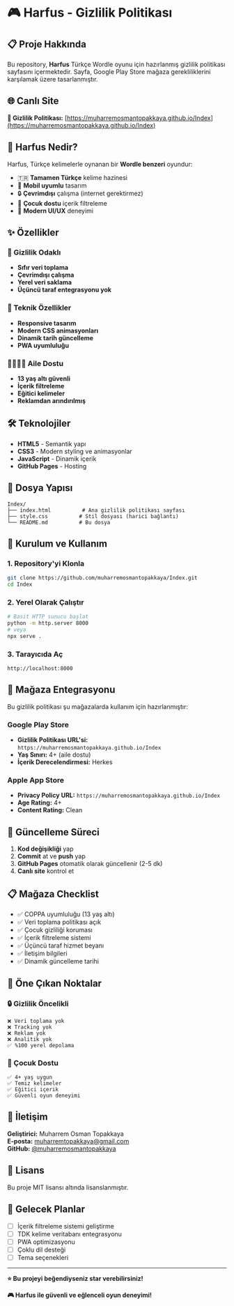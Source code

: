 # 🎮 Harfus - Gizlilik Politikası

## 📋 Proje Hakkında

Bu repository, **Harfus** Türkçe Wordle oyunu için hazırlanmış gizlilik politikası sayfasını içermektedir. Sayfa, Google Play Store mağaza gerekliliklerini karşılamak üzere tasarlanmıştır.

## 🌐 Canlı Site

**🔗 Gizlilik Politikası:** [https://muharremosmantopakkaya.github.io/Index](https://muharremosmantopakkaya.github.io/Index)

## 🎯 Harfus Nedir?

Harfus, Türkçe kelimelerle oynanan bir **Wordle benzeri** oyundur:
- 🇹🇷 **Tamamen Türkçe** kelime hazinesi
- 📱 **Mobil uyumlu** tasarım  
- 🔒 **Çevrimdışı** çalışma (internet gerektirmez)
- 👶 **Çocuk dostu** içerik filtreleme
- 🎨 **Modern UI/UX** deneyimi

## ✨ Özellikler

### 🔐 Gizlilik Odaklı
- **Sıfır veri toplama**
- **Çevrimdışı çalışma**
- **Yerel veri saklama**
- **Üçüncü taraf entegrasyonu yok**

### 📱 Teknik Özellikler
- **Responsive tasarım**
- **Modern CSS animasyonları**
- **Dinamik tarih güncelleme**
- **PWA uyumluluğu**

### 👨‍👩‍👧‍👦 Aile Dostu
- **13 yaş altı güvenli**
- **İçerik filtreleme**
- **Eğitici kelimeler**
- **Reklamdan arındırılmış**

## 🛠️ Teknolojiler

- **HTML5** - Semantik yapı
- **CSS3** - Modern styling ve animasyonlar
- **JavaScript** - Dinamik içerik
- **GitHub Pages** - Hosting

## 📁 Dosya Yapısı

```
Index/
├── index.html          # Ana gizlilik politikası sayfası
├── style.css          # Stil dosyası (harici bağlantı)
└── README.md          # Bu dosya
```

## 🚀 Kurulum ve Kullanım

### 1. Repository'yi Klonla
```bash
git clone https://github.com/muharremosmantopakkaya/Index.git
cd Index
```

### 2. Yerel Olarak Çalıştır
```bash
# Basit HTTP sunucu başlat
python -m http.server 8000
# veya
npx serve .
```

### 3. Tarayıcıda Aç
```
http://localhost:8000
```

## 📜 Mağaza Entegrasyonu

Bu gizlilik politikası şu mağazalarda kullanım için hazırlanmıştır:

### Google Play Store
- **Gizlilik Politikası URL'si:** `https://muharremosmantopakkaya.github.io/Index`
- **Yaş Sınırı:** 4+ (aile dostu)
- **İçerik Derecelendirmesi:** Herkes

### Apple App Store
- **Privacy Policy URL:** `https://muharremosmantopakkaya.github.io/Index`
- **Age Rating:** 4+
- **Content Rating:** Clean

## 🔄 Güncelleme Süreci

1. **Kod değişikliği** yap
2. **Commit** at ve **push** yap
3. **GitHub Pages** otomatik olarak güncellenir (2-5 dk)
4. **Canlı site** kontrol et

## 📋 Mağaza Checklist

- ✅ COPPA uyumluluğu (13 yaş altı)
- ✅ Veri toplama politikası açık
- ✅ Çocuk gizliliği koruması
- ✅ İçerik filtreleme sistemi
- ✅ Üçüncü taraf hizmet beyanı
- ✅ İletişim bilgileri
- ✅ Dinamik güncelleme tarihi

## 🌟 Öne Çıkan Noktalar

### 🔒 Gizlilik Öncelikli
```
❌ Veri toplama yok
❌ Tracking yok  
❌ Reklam yok
❌ Analitik yok
✅ %100 yerel depolama
```

### 👶 Çocuk Dostu
```
✅ 4+ yaş uygun
✅ Temiz kelimeler
✅ Eğitici içerik
✅ Güvenli oyun deneyimi
```

## 📧 İletişim

**Geliştirici:** Muharrem Osman Topakkaya  
**E-posta:** muharremtopakkaya@gmail.com  
**GitHub:** [@muharremosmantopakkaya](https://github.com/muharremosmantopakkaya)

## 📄 Lisans

Bu proje MIT lisansı altında lisanslanmıştır.

## 🔮 Gelecek Planlar

- [ ] İçerik filtreleme sistemi geliştirme
- [ ] TDK kelime veritabanı entegrasyonu  
- [ ] PWA optimizasyonu
- [ ] Çoklu dil desteği
- [ ] Tema seçenekleri

---

**⭐ Bu projeyi beğendiyseniz star verebilirsiniz!**

**🎮 Harfus ile güvenli ve eğlenceli oyun deneyimi!**
